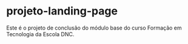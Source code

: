# projeto-landing-page
Este é o projeto de conclusão do módulo base do curso Formação em Tecnologia da Escola DNC.
